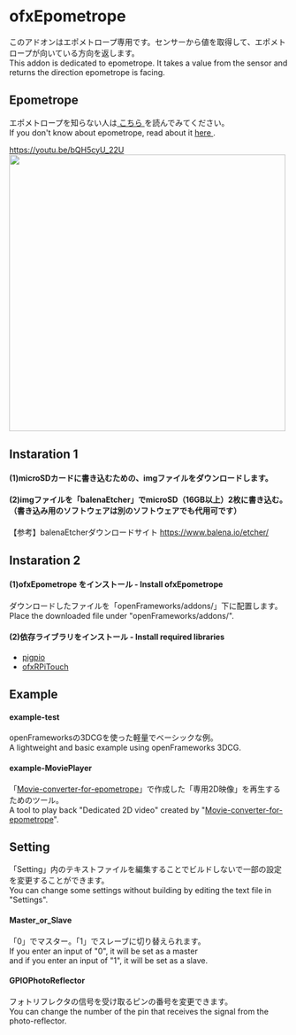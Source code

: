 # ofxEpometrope
このアドオンはエポメトロープ専用です。センサーから値を取得して、エポメトロープが向いている方向を返します。  
This addon is dedicated to epometrope. It takes a value from the sensor and returns the direction epometrope is facing.   

## Epometrope
エポメトロープを知らない人は<a rel="license" href="https://github.com/yutaka-miki/Epometorope" target="_blank"> こちら </a>を読んでみてください。  
If you don't know about epometrope, read about it <a rel="license" href="https://github.com/yutaka-miki/Epometorope" target="_blank"> here </a>.  
  
https://youtu.be/bQH5cyU_22U   
<img src="images/IMG_5433.gif" width="500">  

## Instaration 1
#### (1)microSDカードに書き込むための、imgファイルをダウンロードします。 
  
#### (2)imgファイルを「balenaEtcher」でmicroSD（16GB以上）2枚に書き込む。（書き込み用のソフトウェアは別のソフトウェアでも代用可です）
【参考】balenaEtcherダウンロードサイト
https://www.balena.io/etcher/
  
## Instaration 2
#### (1)ofxEpometrope をインストール - Install ofxEpometrope
ダウンロードしたファイルを「openFrameworks/addons/」下に配置します。  
Place the downloaded file under "openFrameworks/addons/".
  
#### (2)依存ライブラリをインストール - Install required libraries 
- <a rel="license" href="http://abyz.me.uk/rpi/pigpio/download.html" target="_blank"> pigpio </a>
- <a rel="license" href="https://github.com/apparentVJ/ofxRPiTouch" target="_blank"> ofxRPiTouch </a>

## Example 
#### example-test  
openFrameworksの3DCGを使った軽量でベーシックな例。  
A lightweight and basic example using openFrameworks 3DCG.  
  
#### example-MoviePlayer  
「<a rel="license" href="https://github.com/yutaka-miki/Movie-converter-for-epometrope" target="_blank">Movie-converter-for-epometrope</a>」で作成した「専用2D映像」を再生するためのツール。  
A tool to play back "Dedicated 2D video" created by "<a rel="license" href="https://github.com/yutaka-miki/Movie-converter-for-epometrope" target="_blank">Movie-converter-for-epometrope</a>".  
## Setting
「Setting」内のテキストファイルを編集することでビルドしないで一部の設定を変更することができます。  
You can change some settings without building by editing the text file in "Settings".  
#### Master_or_Slave
「0」でマスター。「1」でスレーブに切り替えられます。  
If you enter an input of "0", it will be set as a master  
and if you enter an input of "1", it will be set as a slave.  
#### GPIOPhotoReflector
フォトリフレクタの信号を受け取るピンの番号を変更できます。  
You can change the number of the pin that receives the signal from the photo-reflector.
